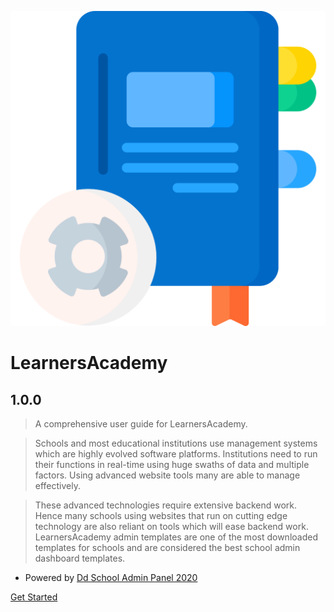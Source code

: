 ![logo](../docs/images/manual.svg ':size=80')	
# LearnersAcademy

## 1.0.0

> A comprehensive user guide for LearnersAcademy.

> Schools and most educational institutions use management systems which are highly evolved software platforms. Institutions need to run their functions in real-time using huge swaths of data and multiple factors. Using advanced website tools many are able to manage effectively. 

> These advanced technologies require extensive backend work. Hence many schools using websites that run on cutting edge technology are also reliant on tools which will ease backend work. LearnersAcademy admin templates are one of the most downloaded templates for schools and are considered the best school admin dashboard templates.

- Powered by [Dd School Admin Panel 2020]()

[Get Started](/introduction.md)